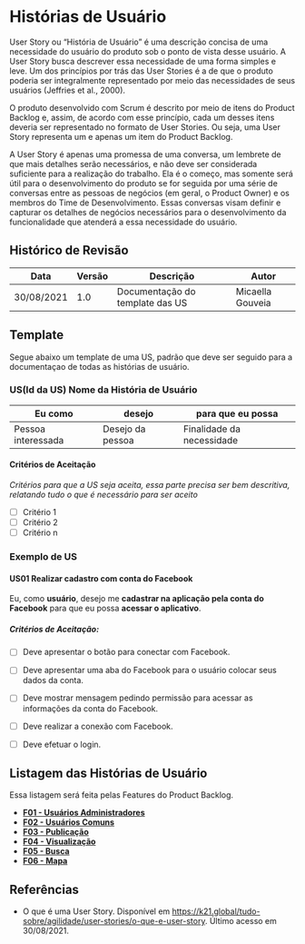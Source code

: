 # Histórias de Usuário

User Story ou “História de Usuário” é uma descrição concisa de uma necessidade do usuário do produto sob o ponto de vista desse usuário. A User Story busca descrever essa necessidade de uma forma simples e leve. Um dos princípios por trás das User Stories é a de que o produto poderia ser integralmente representado por meio das necessidades de seus usuários (Jeffries et al., 2000).

O produto desenvolvido com Scrum é descrito por meio de itens do Product Backlog e, assim, de acordo com esse princípio, cada um desses itens deveria ser representado no formato de User Stories. Ou seja, uma User Story representa um e apenas um item do Product Backlog.

A User Story é apenas uma promessa de uma conversa, um lembrete de que mais detalhes serão necessários, e não deve ser considerada suficiente para a realização do trabalho. Ela é o começo, mas somente será útil para o desenvolvimento do produto se for seguida por uma série de conversas entre as pessoas de negócios (em geral, o Product Owner) e os membros do Time de Desenvolvimento. Essas conversas visam definir e capturar os detalhes de negócios necessários para o desenvolvimento da funcionalidade que atenderá a essa necessidade do usuário.

## Histórico de Revisão
| Data | Versão | Descrição | Autor |
|------|--------|-----------|-------|
| 30/08/2021 | 1.0 | Documentação do template das US | Micaella Gouveia |

## Template

Segue abaixo um template de uma US, padrão que deve ser seguido para a documentaçao de todas as histórias de usuário.

### **US(Id da US) Nome da História de Usuário**
| Eu como | desejo | para que eu possa |
|---------|--------|-------------------|
| Pessoa interessada | Desejo da pessoa | Finalidade da necessidade |

#### **Critérios de Aceitação**
*Critérios para que a US seja aceita, essa parte precisa ser bem descritiva, relatando tudo o que é necessário para ser aceito*
- [ ] Critério 1
- [ ] Critério 2
- [ ] Critério n

### Exemplo de US
#### US01 Realizar cadastro com conta do Facebook
Eu, como **usuário**, desejo me **cadastrar na aplicação pela conta do Facebook** para que eu possa **acessar o aplicativo**.

##### **Critérios de Aceitação:**

- [ ] Deve apresentar o botão para conectar com Facebook.
- [ ] Deve apresentar uma aba do Facebook para o usuário colocar seus dados da conta.
- [ ] Deve mostrar mensagem pedindo permissão para acessar as informações da conta do Facebook.
- [ ] Deve realizar a conexão com Facebook.
- [ ] Deve efetuar o login.


## Listagem das Histórias de Usuário
Essa listagem será feita pelas Features do Product Backlog.

- [**F01 - Usuários Administradores**](US/F01.md)
- [**F02 - Usuários Comuns**](US/F02.md)
- [**F03 - Publicação**](US/F03.md)
- [**F04 - Visualização**](US/F04.md)
- [**F05 - Busca**](US/F05.md)
- [**F06 - Mapa**](US/F06.md)

## Referências
* O que é uma User Story. Disponível em <https://k21.global/tudo-sobre/agilidade/user-stories/o-que-e-user-story>. Último acesso em 30/08/2021.
